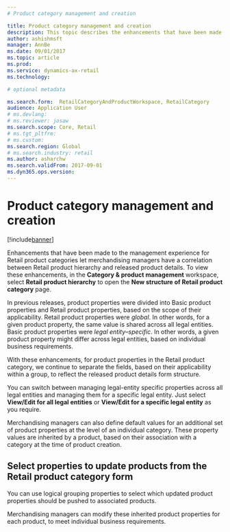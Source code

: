 ```yaml
---
# Product category management and creation

title: Product category management and creation
description: This topic describes the enhancements that have been made to the management experience for Retail product categories. These enhancements let merchandising managers have a correlation between Retail product hierarchy and released product details.
author: ashishmsft
manager: AnnBe
ms.date: 09/01/2017
ms.topic: article
ms.prod: 
ms.service: dynamics-ax-retail
ms.technology: 

# optional metadata

ms.search.form:  RetailCategoryAndProductWorkspace, RetailCategory
audience: Application User
# ms.devlang: 
# ms.reviewer: josaw
ms.search.scope: Core, Retail
# ms.tgt_pltfrm: 
# ms.custom: 
ms.search.region: Global
# ms.search.industry: retail
ms.author: asharchw
ms.search.validFrom: 2017-09-01
ms.dyn365.ops.version: 
---
```


# Product category management and creation

[!include[banner](./includes/banner.md)]

Enhancements that have been made to the management experience for Retail product categories let merchandising managers have a correlation between Retail product hierarchy and released product details. To view these enhancements, in the **Category & product management**  workspace, select **Retail product hierarchy** to open the **New structure of Retail product category** page. 

In previous releases, product properties were divided into Basic product properties and Retail product properties, based on the scope of their applicability. Retail product properties were *global*. In other words, for a given product property, the same value is shared across all legal entities. Basic product properties were *legal entity–specific*. In other words, a given product property might differ across legal entities, based on individual business requirements.

With these enhancements, for product properties in the Retail product category, we continue to separate the fields, based on their applicability within a group, to reflect the released product details form structure.

You can switch between managing legal-entity specific properties across all legal entities and managing them for a specific legal entity. Just select **View/Edit for all legal entities** or **View/Edit for a specific legal entity** as you require.

Merchandising managers can also define default values for an additional set of product properties at the level of an individual category. These property values are inherited by a product, based on their association with a category at the time of product creation.

## Select properties to update products from the Retail product category form

You can use logical grouping properties to select which updated product properties should be pushed to associated products.

Merchandising managers can modify these inherited product properties for each product, to meet individual business requirements.
